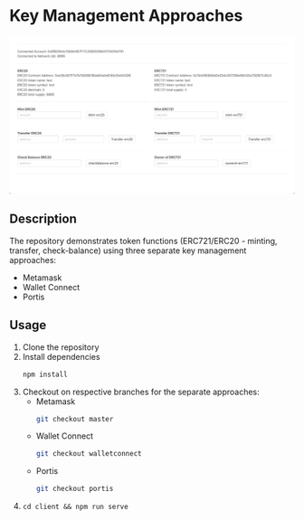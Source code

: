 # Key Management Approaches
![](screen.png)
## Description
The repository demonstrates token functions (ERC721/ERC20 - minting, transfer, check-balance) using three separate key management approaches:

- Metamask
- Wallet Connect
- Portis

## Usage
1. Clone the repository
2. Install dependencies
    ```bash
    npm install
    ```
3. Checkout on respective branches for the separate approaches:
    - Metamask 
        ```bash
        git checkout master
        ```
    - Wallet Connect
        ```bash
        git checkout walletconnect
        ```
    - Portis
        ```bash
        git checkout portis
        ```
4.  ```
    cd client && npm run serve
    ```